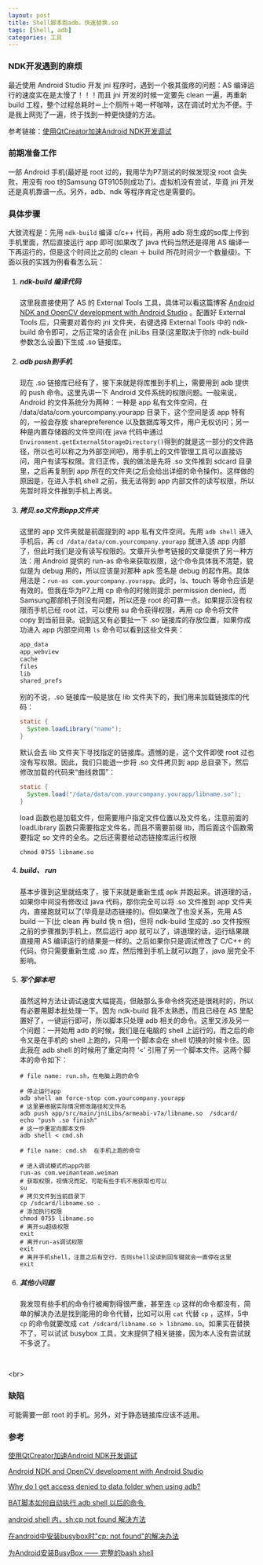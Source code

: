 ```yaml
---
layout: post
title: Shell脚本跑adb，快速替换.so
tags: [Shell, adb]
categories: 工具
---
```


### NDK开发遇到的麻烦

最近使用 Android Studio 开发 jni 程序时，遇到一个极其蛋疼的问题：AS 编译运行的速度实在是太慢了！！！而且 jni 开发的时候一定要先 clean 一遍，再重新 build 工程，整个过程总耗时＝上个厕所＋喝一杯咖啡，这在调试时尤为不便。于是我上网兜了一遍，终于找到一种更快捷的方法。

<!--more-->

参考链接：[使用QtCreator加速Android NDK开发调试](http://wrox.cn/article/100066906/)

### 前期准备工作

一部 Android 手机(最好是 root 过的，我用华为P7测试的时候发现没 root 会失败，用没有 roo t的Samsung GT9105则成功了)。虚拟机没有尝试，毕竟 jni 开发还是真机靠谱一点。另外，adb、ndk 等程序肯定也是需要的。

### 具体步骤

大致流程是：先用 `ndk-build` 编译 c/c++ 代码，再用 adb 将生成的so库上传到手机里面，然后直接运行 app 即可(如果改了 java 代码当然还是得用 AS 编译一下再运行的，但是这个时间比之前的 clean ＋ build 所花时间少一个数量级)。下面以我的实践为例看看怎么玩：

1. ##### ndk-build 编译代码

   这里我直接使用了 AS 的 External Tools 工具，具体可以看这篇博客 [Android NDK and OpenCV development with Android Studio](http://hujiaweibujidao.github.io/blog/2014/10/22/android-ndk-and-opencv-development-with-android-studio/) 。配置好 External Tools 后，只需要对着你的 jni 文件夹，右键选择 External Tools 中的 ndk-build 命令即可，之后正常的话会在 jniLibs 目录(这里取决于你的 ndk-build 参数怎么设置)下生成 .so 链接库。

2. ##### adb push到手机

   现在 .so 链接库已经有了，接下来就是将库推到手机上，需要用到 adb 提供的 push 命令。这里先讲一下 Android 文件系统的权限问题。一般来说，Android 的文件系统分为两种：一种是 app 私有文件空间，在 /data/data/com.yourcompany.yourapp 目录下，这个空间是该 app 特有的，一般会存放 sharepreference 以及数据库等文件，用户无权访问；另一种是内置存储器的文件空间(在 java 代码中通过`Environment.getExternalStorageDirectory()`得到的就是这一部分的文件路径，所以也可以称之为外部空间吧)，用手机上的文件管理工具可以直接访问，用户有读写权限。言归正传，我的做法是先将 .so 文件推到 sdcard 目录里，之后再复制到 app 所在的文件夹(之后会给出详细的命令操作)。这样做的原因是，在进入手机 shell 之前，我无法得到 app 内部文件的读写权限，所以先暂时将文件推到手机上再说。

3. ##### 拷贝.so文件到app文件夹

   这里的 app 文件夹就是前面提到的 app 私有文件空间。先用 `adb shell` 进入手机后，再 `cd /data/data/com.yourcompany.yourapp` 就进入该 app 内部了，但此时我们是没有读写权限的。文章开头参考链接的文章提供了另一种方法：用 Android 提供的 run-as 命令来获取权限，这个命令具体我不清楚，貌似是为 debug 用的，所以应该是对那种 apk 签名是 debug 的起作用。具体用法是：`run-as com.yourcompany.yourapp`。此时，ls、touch 等命令应该是有效的。但我在华为P7上用 cp 命令的时候则提示 permission denied，而Samsung那部机子则没有问题，所以还是 root 的可靠一点。如果提示没有权限而手机已经 root 过，可以使用 su 命令获得权限，再用 cp 命令将文件 copy 到当前目录。说到这又有必要扯一下 .so 链接库的存放位置，如果你成功进入 app 内部空间用 `ls` 命令可以看到这些文件夹：

   ```java
   app_data
   app_webview
   cache
   files
   lib
   shared_prefs
   ```

   别的不说，.so 链接库一般是放在 lib 文件夹下的，我们用来加载链接库的代码：

   ```java
   static {
     System.loadLibrary("name");
   }
   ```

   默认会去 lib 文件夹下寻找指定的链接库。遗憾的是，这个文件即使 root 过也没有写权限。因此，我们只能退一步将 .so 文件拷贝到 app 总目录下，然后修改加载的代码来“曲线救国”：

   ```java
   static {
     System.load("/data/data/com.yourcompany.yourapp/libname.so");
   }
   ```

   load 函数也是加载文件，但需要用户指定文件位置以及文件名，注意前面的 loadLibrary 函数只需要指定文件名，而且不需要前缀 lib，而后面这个函数需要指定 so 文件的全名。之后还需要给动态链接库运行权限

   ```shell
   chmod 0755 libname.so
   ```

4. ##### build、 run

   基本步骤到这里就结束了，接下来就是重新生成 apk 并跑起来。讲道理的话，如果你中间没有修改过 java 代码，那你完全可以将 .so 文件推到 app 文件夹内，直接跑就可以了(毕竟是动态链接的)。但如果改了也没关系，先用 AS build 一下(比 clean 再 build 快 n 倍)，但将 ndk-build 生成的 .so 文件按照之前的步骤推到手机上，然后运行 app 就可以了，讲道理的话，运行结果跟直接用 AS 编译运行的结果是一样的。之后如果你只是调试修改了 C/C++ 的代码，你只需要重新生成 .so 库，然后推到手机上就可以跑了，java 层完全不影响。

5. ##### 写个脚本吧

   虽然这种方法让调试速度大幅提高，但敲那么多命令终究还是很耗时的，所以有必要用脚本批处理一下。因为 ndk-build 我不太熟悉，而且已经在 AS 里配置好了，一键运行即可，所以脚本只处理 adb 相关的命令。这里又涉及另一个问题：一开始用 adb 的时候，我们是在电脑的 shell 上运行的，而之后的命令又是在手机的 shell 上跑的，只用一个脚本会在 shell 切换的时候卡住。因此我在 adb shell 的时候用了重定向符 ‘<’ 引用了另一个脚本文件。这两个脚本的命令如下：

   ```shell
   # file name: run.sh，在电脑上跑的命令

   # 停止运行app
   adb shell am force-stop com.yourcompany.yourapp
   # 这里要根据实际情况修改路径和文件名
   adb push app/src/main/jniLibs/armeabi-v7a/libname.so  /sdcard/  
   echo "push .so finish"
   # 这一步重定向脚本文件
   adb shell < cmd.sh
   ```

   ```shell
   # file name: cmd.sh  在手机上跑的命令

   # 进入调试模式的app内部
   run-as com.weimanteam.weiman
   # 获取权限，视情况而定，可能有些手机不用获取也可以
   su
   # 拷贝文件到当前目录下
   cp /sdcard/libname.so .
   # 添加执行权限
   chmod 0755 libname.so
   # 离开su超级权限
   exit
   # 离开run-as调试权限
   exit
   # 离开手机shell，注意之后有空行，否则shell没读到回车键就会一直停在这里
   exit
   ```

6. ##### 其他小问题

   我发现有些手机的命令行被阉割得很严重，甚至连 `cp` 这样的命令都没有，简单的解决办法是找到能用的命令代替，比如可以用 `cat` 代替 `cp` ，这样，5中 `cp` 的命令就要改成 `cat /sdcard/libname.so > libname.so`。如果实在替换不了，可以试试 busybox 工具，文末提供了相关链接，因为本人没有尝试就不多说了。

   ​

<br\>

### 缺陷

可能需要一部 root 的手机。另外，对于静态链接库应该不适用。

### 参考

[使用QtCreator加速Android NDK开发调试](http://wrox.cn/article/100066906/)

[Android NDK and OpenCV development with Android Studio](http://hujiaweibujidao.github.io/blog/2014/10/22/android-ndk-and-opencv-development-with-android-studio/)

[Why do I get access denied to data folder when using adb?](http://stackoverflow.com/questions/1043322/why-do-i-get-access-denied-to-data-folder-when-using-adb)

[BAT脚本如何自动执行 adb shell 以后的命令 ](http://mzywqwq.blog.163.com/blog/static/958701220134842449172/)

[android shell 内，sh:cp not found 解决方法](http://blog.csdn.net/yxz329130952/article/details/8725050)

[在android中安装busybox时"cp: not found"的解决办法](http://blog.csdn.net/w540982016044/article/details/7519114)

[为Android安装BusyBox —— 完整的bash shell](http://www.cnblogs.com/xiaowenji/archive/2011/03/12/1982309.html)

